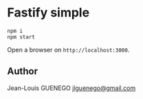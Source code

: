 # Fastify simple

```
npm i
npm start
```

Open a browser on `http://localhost:3000`.

## Author

Jean-Louis GUENEGO <jlguenego@gmail.com>